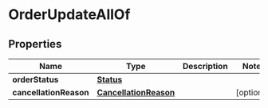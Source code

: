 
# OrderUpdateAllOf

## Properties
Name | Type | Description | Notes
------------ | ------------- | ------------- | -------------
**orderStatus** | [**Status**](Status.md) |  | 
**cancellationReason** | [**CancellationReason**](CancellationReason.md) |  |  [optional]




